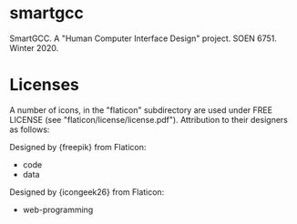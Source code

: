 # smartgcc
SmartGCC. A "Human Computer Interface Design" project. SOEN 6751. Winter 2020.

# Licenses

A number of icons, in the "flaticon" subdirectory are used under FREE LICENSE
(see "flaticon/license/license.pdf"). Attribution to their designers as follows:

Designed by {freepik} from Flaticon:

- code
- data

Designed by {icongeek26} from Flaticon:

- web-programming
